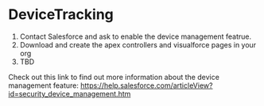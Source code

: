 # DeviceTracking

1. Contact Salesforce and ask to enable the device management featrue. 
2. Download and create the apex controllers and visualforce pages in your org
3. TBD



Check out this link to find out more information about the device management feature: 
https://help.salesforce.com/articleView?id=security_device_management.htm
